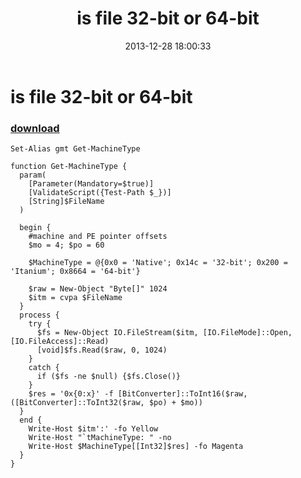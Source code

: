 ﻿---
pid:            4747
poster:         greg zakharov
title:          is file 32-bit or 64-bit
date:           2013-12-28 18:00:33
format:         posh
parent:         0
parent:         0

---

# is file 32-bit or 64-bit

### [download](4747.ps1)



```posh
Set-Alias gmt Get-MachineType

function Get-MachineType {
  param(
    [Parameter(Mandatory=$true)]
    [ValidateScript({Test-Path $_})]
    [String]$FileName
  )
  
  begin {
    #machine and PE pointer offsets
    $mo = 4; $po = 60
    
    $MachineType = @{0x0 = 'Native'; 0x14c = '32-bit'; 0x200 = 'Itanium'; 0x8664 = '64-bit'}
    
    $raw = New-Object "Byte[]" 1024
    $itm = cvpa $FileName
  }
  process {
    try {
      $fs = New-Object IO.FileStream($itm, [IO.FileMode]::Open, [IO.FileAccess]::Read)
      [void]$fs.Read($raw, 0, 1024)
    }
    catch {
      if ($fs -ne $null) {$fs.Close()}
    }
    $res = '0x{0:x}' -f [BitConverter]::ToInt16($raw, ([BitConverter]::ToInt32($raw, $po) + $mo))
  }
  end {
    Write-Host $itm':' -fo Yellow
    Write-Host "`tMachineType: " -no
    Write-Host $MachineType[[Int32]$res] -fo Magenta
  }
}
```
